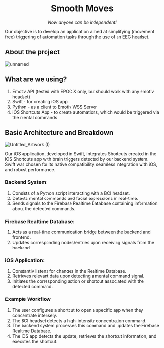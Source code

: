 <p align="center">
  <!--   
  <a href="https://github.com/Gupta-Aryaman/smooth-moves">
   // add logo here
  </a> 
  -->

  <h1 align="center">Smooth Moves</h1>
  <p align="center">
    <i>Now anyone can be independent!</i>
  </p>
</p>

Our objective is to develop an application aimed at simplifying (movement free) triggering of automation tasks through the use of an EEG headset.

## About the project
![unnamed](https://github.com/Gupta-Aryaman/smooth-moves/assets/34962578/1c721bc7-f2c9-4984-9e52-1c55cd010e97)


## What are we using?
1. Emotiv API (tested with EPOC X only, but should work with any emotiv headset)
2. Swift - for creating iOS app
3. Python - as a client to Emotiv WSS Server
4. iOS Shortcuts App - to create automations, which would be triggered via the mental commands

## Basic Architecture and Breakdown
![Untitled_Artwork (1)](https://github.com/Gupta-Aryaman/smooth-moves/assets/34962578/d620b2c7-7c86-43be-8d02-8bdf729b4996)

Our iOS application, developed in Swift, integrates Shortcuts created in the iOS Shortcuts app with brain triggers detected by our backend system. Swift was chosen for its native compatibility, seamless integration with iOS, and robust performance.

### Backend System:
1. Consists of a Python script interacting with a BCI headset.
2. Detects mental commands and facial expressions in real-time.
3. Sends signals to the Firebase Realtime Database containing information about the detected commands.
   
### Firebase Realtime Database:
1. Acts as a real-time communication bridge between the backend and frontend.
2. Updates corresponding nodes/entries upon receiving signals from the backend.
   
### iOS Application:
1. Constantly listens for changes in the Realtime Database.
2. Retrieves relevant data upon detecting a mental command signal.
3. Initiates the corresponding action or shortcut associated with the detected command.
   
### Example Workflow
1. The user configures a shortcut to open a specific app when they concentrate intensely.
2. The BCI headset detects a high-intensity concentration command.
3. The backend system processes this command and updates the Firebase Realtime Database.
4. The iOS app detects the update, retrieves the shortcut information, and executes the shortcut.
